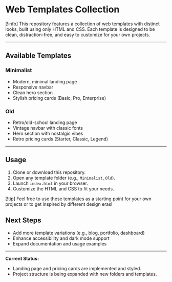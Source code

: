 # Web Templates Collection

[!info]
This repository features a collection of web templates with distinct looks, built using only HTML and CSS. Each template is designed to be clean, distraction-free, and easy to customize for your own projects.

---

## Available Templates

### Minimalist
- Modern, minimal landing page
- Responsive navbar
- Clean hero section
- Stylish pricing cards (Basic, Pro, Enterprise)

### Old
- Retro/old-school landing page
- Vintage navbar with classic fonts
- Hero section with nostalgic vibes
- Retro pricing cards (Starter, Classic, Legend)

---

## Usage

1. Clone or download this repository.
2. Open any template folder (e.g., `Minimalist`, `Old`).
3. Launch `index.html` in your browser.
4. Customize the HTML and CSS to fit your needs.

[!tip]
Feel free to use these templates as a starting point for your own projects or to get inspired by different design eras!

## Next Steps
- Add more template variations (e.g., blog, portfolio, dashboard)
- Enhance accessibility and dark mode support
- Expand documentation and usage examples

---

**Current Status:**
- Landing page and pricing cards are implemented and styled.
- Project structure is being expanded with new folders and templates.
